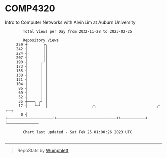 # COMP4320
Intro to Computer Networks with Alvin Lim at Auburn University

```
        Total Views per Day from 2022-11-28 to 2023-02-25

        Repository Views
     259 ┼       ╭╮
     242 ┤       ││
     224 ┤       ││
     207 ┤       ││
     190 ┤      ╭╯│
     173 ┤      │ │
     155 ┤      │ │
     138 ┤      │ │
     121 ┤      │ │
     104 ┤      │ │
      86 ┤      │ │
      69 ┤      │ │
      52 ┤      │ │
      35 ┼───╮ ╭╯ │
      17 ┤   ╰─╯  │                    ╭╮                           ╭╮           ╭──╮
       0 ┤        ╰────────────────────╯╰───────────────────────────╯╰───────────╯  ╰──────────────

        Chart last updated - Sat Feb 25 01:00:26 2023 UTC
        
```

---

> RepoStats by [Wumphlett](https://github.com/Wumphlett)
